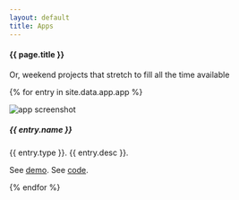 ```yaml
---
layout: default
title: Apps
---
```

#### {{ page.title }}

<p>Or, weekend projects that stretch to fill all the time available</p>

{% for entry in site.data.app.app %}
<div class="container mt-3">
  <div class="media border p-3">
    <img src="{{ entry.picture }}" alt="app screenshot" class="mr-3 mt-3 rounded img-fluid">
    <div class="media-body">
      <h5>{{ entry.name }} </h5>
      <p>{{ entry.type }}. {{ entry.desc }}.</p>
	  <p>See <a href = "{{ entry.demo }}">demo</a>. See <a href = "{{ entry.code }}">code</a>.</p>
    </div><!-- media-body  -->
  </div><!-- media -->

</div><!-- container mt-3 -->
{% endfor %}



